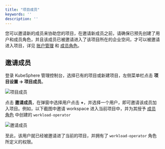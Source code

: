 ```yaml
---
title: "项目成员"
keywords: ''
description: ''
---
```



您可以邀请新的成员来协助您的项目，在邀请新成员之前，请确保已预先创建了用户和成员角色，并且该成员已被邀请进入了该项目所在的企业空间，才可以被邀请进入项目，详见 [账户管理](../../platform-management/account-management) 和 [成员角色](../project-roles)。

## 邀请成员

登录 KubeSphere 管理控制台，选择已有的项目或新建项目，左侧菜单栏点击 **项目设置 → 项目成员**。

![项目成员](/ae-project-members.png)

点击 **邀请成员**，在弹窗中选择用户点击 **+**，并选择一个用户，即可邀请该成员加入项目。例如，以下截图中邀请 workspace 进入当前项目中，并为其授予 [成员角色](../project-roles) 中创建的 `workload-operator`

![邀请成员](/ae-invite-members.png)

至此，该用户就已经被邀请进了当前的项目，并拥有了 `workload-operator` 角色所定义的权限。

